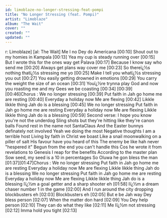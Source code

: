 ```yaml
---
id: limoblaze-no-longer-stressing-feat-pompi
title: "No Longer Stressing (feat. Pompi)"
artist: "Limoblaze"
album: "The Wait"
cover: ""
created: ""
updated: ""
---
```


r: Limoblaze]
[al: The Wait]
Me I no Dey do Americana [00:10]
Shout out to my homies in Kampala [00:13]
Yea my cup is steady running over [00:15]
But I wrote this for the ones way get Palava [00:17]
Because I know say who send me [00:20]
Always get plans way cover me [00:23]
So thereï¿½s nothing thatï¿½s stressing me yo [00:25]
Make I tell you whatï¿½s stressing you out [00:27]
You easily getting drowned in emotions [00:29]
You carry the weight the size of an ocean [00:31]
Youï¿½re trynna play God and now you roasting me and my Gees we be coasting [00:34]
[00:39][00:46]Chorus :
We no longer stressing [00:39]
Put faith in Jah go home me are resting [00:40]
Everyday a holiday now
Me are flexing [00:42]
Likkle likkle thing Jah do is a blessing [00:45]
We no longer stressing
Put faith in Jah go home me are resting
Everyday a holiday now
Me are flexing
Likkle likkle thing Jah do is a blessing
[00:59] Second verse:
I hope you know you're not the underdog
Sling shots but they're hitting like they're canon balls
Found rest in the name not SantaClaus
And the Easter bunnys definately not involved
Yeah we doing the most
Negative thoughts I am a terrible host
Living by faith in Christ we boast
Like a snail moonwalking on a piller of salt
His favour have you heard of this
The enemy be like hah never "hespered it"
Begun from the end you can't handle this
Cos he wrote it from revelations to Genesis
I reap for the benefits
According to the master plan
Sow seed, my seed is a 10 in percentages
So Oluwa he gon bless the man
[01:37][01:47]Chorus :
We no longer stressing
Put faith in Jah go home me are resting
Everyday a holiday now
Me are flexing
Likkle likkle thing Jah do is a blessing
We no longer stressing
Put faith in Jah go home me are resting
Everyday a holiday now
Me are flexing
Likkle likkle thing Jah do is a blessing
Iï¿½m a goal getter and a sharp shooter eh [01:58]
Iï¿½m a dream chaser number 1 in the game [02:00]
And I run around the city dropping blockbusters eh [02:03]
Blockbusters eh [02:05]
But e be Jah way Dey bless person [02:07]
When the matter don hard [02:09]
You Dey help person [02:10]
They can do what they like [02:11]
Me Iï¿½m not stressing [02:12]
Imma hold you tight [02:13]